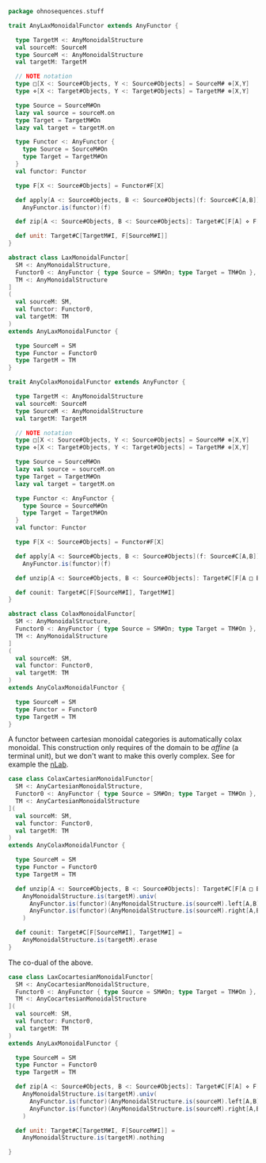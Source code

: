 
```scala
package ohnosequences.stuff

trait AnyLaxMonoidalFunctor extends AnyFunctor {

  type TargetM <: AnyMonoidalStructure
  val sourceM: SourceM
  type SourceM <: AnyMonoidalStructure
  val targetM: TargetM

  // NOTE notation
  type □[X <: Source#Objects, Y <: Source#Objects] = SourceM# ⊗[X,Y]
  type ⋄[X <: Target#Objects, Y <: Target#Objects] = TargetM# ⊗[X,Y]

  type Source = SourceM#On
  lazy val source = sourceM.on
  type Target = TargetM#On
  lazy val target = targetM.on

  type Functor <: AnyFunctor {
    type Source = SourceM#On
    type Target = TargetM#On
  }
  val functor: Functor

  type F[X <: Source#Objects] = Functor#F[X]

  def apply[A <: Source#Objects, B <: Source#Objects](f: Source#C[A,B]): Target#C[F[A], F[B]] =
    AnyFunctor.is(functor)(f)

  def zip[A <: Source#Objects, B <: Source#Objects]: Target#C[F[A] ⋄ F[B], F[A □ B]]

  def unit: Target#C[TargetM#I, F[SourceM#I]]
}

abstract class LaxMonoidalFunctor[
  SM <: AnyMonoidalStructure,
  Functor0 <: AnyFunctor { type Source = SM#On; type Target = TM#On },
  TM <: AnyMonoidalStructure
]
(
  val sourceM: SM,
  val functor: Functor0,
  val targetM: TM
)
extends AnyLaxMonoidalFunctor {

  type SourceM = SM
  type Functor = Functor0
  type TargetM = TM
}

trait AnyColaxMonoidalFunctor extends AnyFunctor {

  type TargetM <: AnyMonoidalStructure
  val sourceM: SourceM
  type SourceM <: AnyMonoidalStructure
  val targetM: TargetM

  // NOTE notation
  type □[X <: Source#Objects, Y <: Source#Objects] = SourceM# ⊗[X,Y]
  type ⋄[X <: Target#Objects, Y <: Target#Objects] = TargetM# ⊗[X,Y]

  type Source = SourceM#On
  lazy val source = sourceM.on
  type Target = TargetM#On
  lazy val target = targetM.on

  type Functor <: AnyFunctor {
    type Source = SourceM#On
    type Target = TargetM#On
  }
  val functor: Functor

  type F[X <: Source#Objects] = Functor#F[X]

  def apply[A <: Source#Objects, B <: Source#Objects](f: Source#C[A,B]): Target#C[F[A], F[B]] =
    AnyFunctor.is(functor)(f)

  def unzip[A <: Source#Objects, B <: Source#Objects]: Target#C[F[A □ B], F[A] ⋄ F[B]]

  def counit: Target#C[F[SourceM#I], TargetM#I]
}

abstract class ColaxMonoidalFunctor[
  SM <: AnyMonoidalStructure,
  Functor0 <: AnyFunctor { type Source = SM#On; type Target = TM#On },
  TM <: AnyMonoidalStructure
]
(
  val sourceM: SM,
  val functor: Functor0,
  val targetM: TM
)
extends AnyColaxMonoidalFunctor {

  type SourceM = SM
  type Functor = Functor0
  type TargetM = TM
}
```


A functor between cartesian monoidal categories is automatically colax monoidal. This construction only requires of the domain to be *affine* (a terminal unit), but we don't want to make this overly complex. See for example the [nLab](https://ncatlab.org/nlab/show/semicartesian+monoidal+category).


```scala
case class ColaxCartesianMonoidalFunctor[
  SM <: AnyCartesianMonoidalStructure,
  Functor0 <: AnyFunctor { type Source = SM#On; type Target = TM#On },
  TM <: AnyCartesianMonoidalStructure
](
  val sourceM: SM,
  val functor: Functor0,
  val targetM: TM
)
extends AnyColaxMonoidalFunctor {

  type SourceM = SM
  type Functor = Functor0
  type TargetM = TM

  def unzip[A <: Source#Objects, B <: Source#Objects]: Target#C[F[A □ B], F[A] ⋄ F[B]] =
    AnyMonoidalStructure.is(targetM).univ(
      AnyFunctor.is(functor)(AnyMonoidalStructure.is(sourceM).left[A,B]),
      AnyFunctor.is(functor)(AnyMonoidalStructure.is(sourceM).right[A,B])
    )

  def counit: Target#C[F[SourceM#I], TargetM#I] =
    AnyMonoidalStructure.is(targetM).erase
}
```


The co-dual of the above.


```scala
case class LaxCocartesianMonoidalFunctor[
  SM <: AnyCocartesianMonoidalStructure,
  Functor0 <: AnyFunctor { type Source = SM#On; type Target = TM#On },
  TM <: AnyCocartesianMonoidalStructure
](
  val sourceM: SM,
  val functor: Functor0,
  val targetM: TM
)
extends AnyLaxMonoidalFunctor {

  type SourceM = SM
  type Functor = Functor0
  type TargetM = TM

  def zip[A <: Source#Objects, B <: Source#Objects]: Target#C[F[A] ⋄ F[B], F[A □ B]] =
    AnyMonoidalStructure.is(targetM).univ(
      AnyFunctor.is(functor)(AnyMonoidalStructure.is(sourceM).left[A,B]),
      AnyFunctor.is(functor)(AnyMonoidalStructure.is(sourceM).right[A,B])
    )

  def unit: Target#C[TargetM#I, F[SourceM#I]] =
    AnyMonoidalStructure.is(targetM).nothing

}

```




[test/scala/categories.scala]: ../../test/scala/categories.scala.md
[main/scala/monoidalCategories.scala]: monoidalCategories.scala.md
[main/scala/distributiveLaws.scala]: distributiveLaws.scala.md
[main/scala/package.scala]: package.scala.md
[main/scala/monads.scala]: monads.scala.md
[main/scala/monoidalFunctors.scala]: monoidalFunctors.scala.md
[main/scala/functors.scala]: functors.scala.md
[main/scala/naturalTransformations.scala]: naturalTransformations.scala.md
[main/scala/kleisli.scala]: kleisli.scala.md
[main/scala/categories.scala]: categories.scala.md